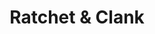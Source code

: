 ---
weight: 22
images:
- https://res.cloudinary.com/lrmn/image/upload/v1687448957/VIRTUAL-PHOTOGRAPHY/ratchetclankriftapart/lrmn-rcra_bt0lcx.jpg
title: Ratchet & Clank
tags:
- outdoors
- all
---